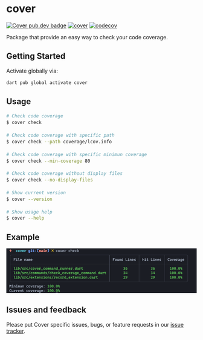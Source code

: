 # cover

[![Cover pub.dev badge](https://img.shields.io/pub/v/cover.svg)](https://pub.dev/packages/cover)
[![cover](https://github.com/aosorio-avilez/cover/actions/workflows/cover.yaml/badge.svg?branch=main)](https://github.com/aosorio-avilez/cover/actions/workflows/cover.yaml)
[![codecov](https://codecov.io/gh/aosorio-avilez/cover/branch/main/graph/badge.svg?token=ZWOS98VTND)](https://codecov.io/gh/aosorio-avilez/cover)

Package that provide an easy way to check your code coverage.

## Getting Started

Activate globally via:

```sh
dart pub global activate cover
```

## Usage

```sh
# Check code coverage
$ cover check

# Check code coverage with specific path
$ cover check --path coverage/lcov.info

# Check code coverage with specific minimun coverage
$ cover check --min-coverage 80

# Check code coverage without display files
$ cover check --no-display-files

# Show current version
$ cover --version

# Show usage help
$ cover --help
```

## Example

<img src="https://raw.githubusercontent.com/aosorio-avilez/cover/main/resources/cover_example.png" />

## Issues and feedback
Please put Cover specific issues, bugs, or feature requests in our [issue tracker](https://github.com/aosorio-avilez/cover/issues/new/choose).
